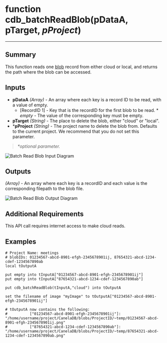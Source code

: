# function cdb_batchReadBlob(pDataA, pTarget, *pProject*)

---
## Summary
This function reads one [blob](https://en.wikipedia.org/wiki/Binary_large_object) record from either cloud or local, and returns the path where the blob can be accessed.

## Inputs
* **pDataA** *(Array)* - An array where each key is a record ID to be read, with a value of empty.
	* [RecordID 1] - Key that is the recordID for the first blob to be read.
    		* _empty_ - The value of the corresponding key must be empty.
* **pTarget** *(String)* - The place to delete the blob, either "cloud" or "local".
* \***pProject** *(String)* - The project name to delete the blob from. Defaults to the current project. We recommend that you do not set this parameter.

> _*optional parameter._

![Batch Read Blob Input Diagram](/images/BatchBlobInput.svg)

## Outputs
*(Array)* - An array where each key is a recordID and each value is the corresponding filepath to the blob file.

![Batch Read Blob Output Diagram](/images/ReadBlobOutput.svg)

## Additional Requirements
This API call requires internet access to make cloud reads.

## Examples
```livecodeserver
# Project Name: meetings
# blobIDs: 01234567-abcd-8901-efgh-2345678901ij, 87654321-abcd-1234-cdef-1234567890ab
local tOutputA

put empty into tInputA["01234567-abcd-8901-efgh-2345678901ij"]
put empty into tInputA["87654321-abcd-1234-cdef-1234567890ab"]

put cdb_batchReadBlob(tInputA,"cloud") into tOutputA

set the filename of image "myImage" to tOutputA["01234567-abcd-8901-efgh-2345678901ij"]

# tOutputA now contains the following:
#          ["01234567-abcd-8901-efgh-2345678901ij"]: "/home/username/project/CanelaDB/blobs/ProjectID/~temp/01234567-abcd-8901-efgh-2345678901ij.png"
#          ["87654321-abcd-1234-cdef-1234567890ab"]: "/home/username/project/CanelaDB/blobs/ProjectID/~temp/87654321-abcd-1234-cdef-1234567890ab.png"
```
